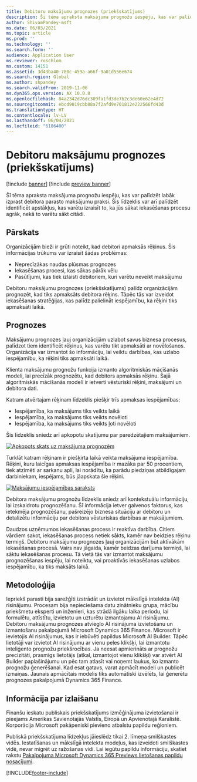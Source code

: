 ```yaml
---
title: Debitoru maksājumu prognozes (priekšskatījums)
description: Šī tēma apraksta maksājuma prognožu iespēju, kas var palīdzēt labāk izprast debitora parasto maksājumu praksi. Šis līdzeklis var arī palīdzēt identificēt apstākļus, kas varētu izraisīt to, ka jūs sākat iekasēšanas procesu agrāk, nekā to varētu sākt citādi.
author: ShivamPandey-msft
ms.date: 06/03/2021
ms.topic: article
ms.prod: ''
ms.technology: ''
ms.search.form: ''
audience: Application User
ms.reviewer: roschlom
ms.custom: 14151
ms.assetid: 3d43ba40-780c-459a-a66f-9a01d556e674
ms.search.region: Global
ms.author: shpandey
ms.search.validFrom: 2019-11-06
ms.dyn365.ops.version: AX 10.0.8
ms.openlocfilehash: 84a2342d76dc309fa1fd3de7b2c3de60e62e4d72
ms.sourcegitcommit: ebcd9019cbb88a7f2afd9e701812e222566fd43d
ms.translationtype: HT
ms.contentlocale: lv-LV
ms.lasthandoff: 06/04/2021
ms.locfileid: "6186400"
---
```

# <a name="customer-payment-predictions-preview"></a>Debitoru maksājumu prognozes (priekšskatījums)

[!include [banner](../includes/banner.md)]
[!include [preview banner](../includes/preview-banner.md)]

Šī tēma apraksta maksājuma prognožu iespēju, kas var palīdzēt labāk izprast debitora parasto maksājumu praksi. Šis līdzeklis var arī palīdzēt identificēt apstākļus, kas varētu izraisīt to, ka jūs sākat iekasēšanas procesu agrāk, nekā to varētu sākt citādi.

## <a name="overview"></a>Pārskats

Organizācijām bieži ir grūti noteikt, kad debitori apmaksās rēķinus. Šis informācijas trūkums var izraisīt šādas problēmas:

- Neprecīzākas naudas plūsmas prognozes
- Iekasēšanas procesi, kas sākas pārāk vēlu
- Pasūtījumi, kas tiek izlaisti debitoriem, kuri varētu neveikt maksājumu

Debitoru maksājumu prognozes (priekšskatījums) palīdz organizācijām prognozēt, kad tiks apmaksāts debitora rēķins. Tāpēc tās var izveidot iekasēšanas stratēģijas, kas palīdz palielināt iespējamību, ka rēķini tiks apmaksāti laikā.

## <a name="predictions"></a>Prognozes

Maksājumu prognozes ļauj organizācijām uzlabot savus biznesa procesus, palīdzot tiem identificēt rēķinus, kas varētu tikt apmaksāti ar novēlošanos. Organizācija var izmantot šo informāciju, lai veiktu darbības, kas uzlabo iespējamību, ka rēķini tiks apmaksāti laikā.

Klienta maksājumu prognožu funkcija izmanto algoritmiskās mācīšanās modeli, lai precīzāk prognozētu, kad debitors apmaksās rēķinu. Šajā algoritmiskās mācīšanās modelī ir ietverti vēsturiski rēķini, maksājumi un debitora dati.

Katram atvērtajam rēķinam līdzeklis piešķir trīs apmaksas iespējamības:

- Iespējamība, ka maksājums tiks veikts laikā
- Iespējamība, ka maksājums tiks veikts novēloti
- Iespējamība, ka maksājums tiks veikts ļoti novēloti

Šis līdzeklis sniedz arī apkopotu skatījumu par paredzētajiem maksājumiem.

[![Apkopots skats uz maksājuma prognozēm](./media/graphic-payment-reports.png)](./media/graphic-payment-reports.png)

Turklāt katram rēķinam ir piešķirta laikā veikta maksājuma iespējamība. Rēķini, kuru laicīgas apmaksas iespējamība ir mazāka par 50 procentiem, tiek atzīmēti ar sarkanu apli, lai norādītu, ka parādu piedziņas atbildīgajam darbiniekam, iespējams, būs jāapskata šie rēķini.

[![Maksājumu iespējamības saraksts](./media/customer-pymnt-probability-list.png)](./media/customer-pymnt-probability-list.png)

Debitora maksājumu prognožu līdzeklis sniedz arī kontekstuālu informāciju, lai izskaidrotu prognozēšanu. Šī informācija ietver galvenos faktorus, kas ietekmēja prognozēšanu, pašreizējo biznesa situāciju ar debitoru un detalizētu informāciju par debitora vēsturiskas darbības ar maksājumiem.

Daudzos uzņēmumos iekasēšanas process ir reaktīva darbība. Citiem vārdiem sakot, iekasēšanas process netiek sākts, kamēr nav beidzies rēķinu termiņš. Debitoru maksājumu prognozes ļauj organizācijām būt aktīvākām iekasēšanas procesā. Vairs nav jāgaida, kamēr beidzas darījuma termiņš, lai sāktu iekasēšanas procesu. Tā vietā tās var izmantot maksājumu prognozēšanas iespēju, lai noteiktu, vai proaktīvās iekasēšanas uzlabos iespējamību, ka tiks maksāts laikā.

## <a name="methodology"></a>Metodoloģija

Iepriekš parasti bija sarežģīti izstrādāt un izvietot mākslīgā intelekta (AI) risinājumu. Procesam bija nepieciešama datu zinātnieku grupa, mācību priekšmetu eksperti un inženieri, kas strādā ilgāku laika periodu, lai formulētu, attīstītu, izvietotu un uzturētu izmantojamu AI risinājumu. Debitoru maksājumu prognozes atvieglo AI risinājuma izvietošanu un izmantošanu pakalpojumā Microsoft Dynamics 365 Finance. Microsoft ir ievietojis AI risinājumus, kas ir iebūvēti papildus Microsoft AI Builder. Tāpēc lietotāji var izvietot AI risinājumu ar vienu peles klikšķi, lai izmantotu inteliģento prognožu priekšrocības. Ja neesat apmierināts ar prognožu precizitāti, prasmīgs lietotājs (atkal, izmantojot vienu klikšķi) var atvērt AI Builder paplašinājumu un pēc tam atlasīt vai noņemt laukus, ko izmanto prognožu ģenerēšanai. Kad esat gatavs, varat apmācīt modeli un publicēt izmaiņas. Jaunais apmācītais modelis tiks automātiski izvēlēts, lai ģenerētu prognozes pakalpojumā Dynamics 365 Finance.

## <a name="release-details"></a>Informācija par izlaišanu

Finanšu ieskatu publiskais priekšskatījums izmēģinājuma izvietošanai ir pieejams Amerikas Savienotajās Valstīs, Eiropā un Apvienotajā Karalistē. Korporācija Microsoft pakāpeniski pievieno atbalstu papildu reģioniem.

Publiskā priekšskatījuma līdzekļus jāieslēdz tikai 2. līmeņa smilškastes vidēs. Iestatīšanas un mākslīgā intelekta modeļus, kas izveidoti smilškastes vidē, nevar migrēt uz ražošanas vidi. Lai iegūtu papildu informāciju, skatiet rakstu [Pakalpojuma Microsoft Dynamics 365 Previews lietošanas papildu nosacījumi](../../fin-ops-core/fin-ops/get-started/public-preview-terms.md).

[!INCLUDE[footer-include](../../includes/footer-banner.md)]
